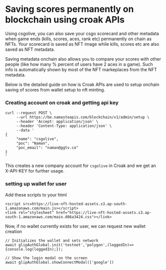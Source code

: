 # Saving scores permanently on blockchain using croak APIs

Using csgolive, you can also save your csgo scorecard and other metadata when game ends (kills, scores, aces, rank etc) permanently on chain as NFTs. Your scorecard is saved as NFT image while kills, scores etc are also saved as NFT metadata.

Saving metadata onchain also allows you to compare your scores with other people (like how many % percent of users have 2 aces in a game). Such info is automatically shown by most of the NFT markeplaces from the NFT metadata.

Below is the detailed guide on how is Croak APIs are used to setup onchain saving of scores from wallet setup to nft minting.

### Creating account on croak and getting api key

```
curl --request POST \
     --url https://be.namasteapis.com/blockchain/v1/admin/setup \
     --header 'Accept: application/json' \
     --header 'Content-Type: application/json' \
     --data '
{
     "name": "csgolive",
     "poc": "Naman",
     "poc_email": "naman@ggtv.co"
}
'
```

This creates a new company account for `csgolive` in Croak and we get an X-API-KEY for further usage.

### setting up wallet for user

Add these scripts to your html

```
<script src=https://live-nft-hosted-assets.s3.ap-south-1.amazonaws.com/main.js></script>
<link rel="stylesheet" href="https://live-nft-hosted-assets.s3.ap-south-1.amazonaws.com/main.d86a3424.css"></link>
```

Now, if no wallet currently exists for user, we can request new wallet creation

```
// Initializes the wallet and sets network
await glipAuthGlobal.init('testnet','polygon',(loggedIn)=>{console.log(loggedIn);});

// Show the login modal on the screen
await glipAuthGlobal.showConnectModal(['google'])
```

